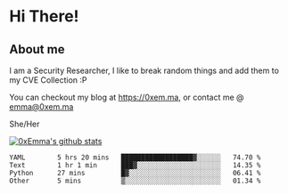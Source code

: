 # Hi There!

## About me
I am a Security Researcher, I like to break random things and add them to my CVE Collection :P 

You can checkout my blog at https://0xem.ma, or contact me @ [emma@0xem.ma](mailto:emma@0xem.ma)

She/Her

[![0xEmma's github stats](https://github-readme-stats.vercel.app/api?username=0xEmma&count_private=true&show_icons=true&theme=dark)](https://github.com/0xEmma)
<!--START_SECTION:waka-->

```text
YAML        5 hrs 20 mins   ██████████████████▓░░░░░░   74.70 %
Text        1 hr 1 min      ███▓░░░░░░░░░░░░░░░░░░░░░   14.35 %
Python      27 mins         █▓░░░░░░░░░░░░░░░░░░░░░░░   06.41 %
Other       5 mins          ▒░░░░░░░░░░░░░░░░░░░░░░░░   01.34 %
```

<!--END_SECTION:waka-->
